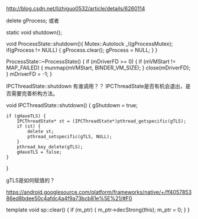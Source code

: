 http://blog.csdn.net/lizhiguo0532/article/details/6260114

delete gProcess;
或者


static  void shutdown();

void ProcessState::shutdown(){
    Mutex::Autolock _l(gProcessMutex);
    if(gProcess != NULL) {
        gProcess.clear();
        gProcess = NULL;
    }
}

ProcessState::~ProcessState()
{
    if (mDriverFD >= 0) {
        if (mVMStart != MAP_FAILED) {
            munmap(mVMStart, BINDER_VM_SIZE);
        }
        close(mDriverFD);
    }
    mDriverFD = -1;
}

IPCThreadState::shutdown 有谁调用？？
IPCThreadState是否有机会退出，是否需要完善析构方法。

void IPCThreadState::shutdown()
{
    gShutdown = true;

    if (gHaveTLS) {
        IPCThreadState* st = (IPCThreadState*)pthread_getspecific(gTLS);
        if (st) {
            delete st;
            pthread_setspecific(gTLS, NULL);
        }
        pthread_key_delete(gTLS);
        gHaveTLS = false;
    }
}

gTLS是如何赋值的？

https://android.googlesource.com/platform/frameworks/native/+/ff405785386ed8bdee50c4afdc4a4f9a73bcb81e%5E%21/#F0


template<typename T>
void sp<T>::clear() {
    if (m_ptr) {
        m_ptr->decStrong(this);
        m_ptr = 0;
    }
}
